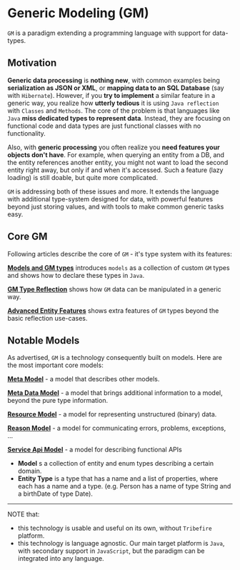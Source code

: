 # Generic Modeling (GM)

`GM` is a paradigm extending a programming language with support for data-types.

## Motivation

**Generic data processing** is **nothing new**, with common examples being **serialization as JSON or XML**, or **mapping data to an SQL Database** (say with `Hibernate`). However, if you **try to implement** a similar feature in a generic way, you realize how **utterly tedious** it is using `Java reflection` with `Classes` and `Methods`. The core of the problem is that languages like `Java` **miss dedicated types to represent data**. Instead, they are focusing on functional code and data types are just functional classes with no functionality.

Also, with **generic processing** you often realize you **need features your objects don't have**. For example, when querying an entity from a DB, and the entity references another entity, you might not want to load the second entity right away, but only if and when it's accessed. Such a feature (lazy loading) is still doable, but quite more complicated.

 `GM` is addressing both of these issues and more. It extends the language with additional type-system designed for data, with powerful features beyond just storing values, and with tools to make common generic tasks easy.

## Core GM

Following articles describe the core of `GM` - it's type system with its features:

**[Models and GM types](models-and-gm-types.md)** introduces `models` as a collection of custom `GM` types and shows how to declare these types in `Java`.

**[GM Type Reflection](gm-type-reflection.md)** shows how `GM` data can be manipulated in a generic way.

**[Advanced Entity Features](advanced-entity-features.md)** shows extra features of `GM` types beyond the basic reflection use-cases.

## Notable Models

As advertised, `GM` is a technology consequently built on models. Here are the most important core models:

**[Meta Model](notable-models/meta-model.md)** - a model that describes other models.

**[Meta Data Model](notable-models/meta-data-model.md)** - a model that brings additional information to a model, beyond the pure type information.

**[Resource Model](notable-models/resource-model.md)** - a model for representing unstructured (binary) data.

**[Reason Model](notable-models/reason-model.md)** - a model for communicating errors, problems, exceptions, ...

**[Service Api Model](notable-models/service-api-model.md)** - a model for describing functional APIs


* **Model** s a collection of entity and enum types describing a certain domain.
* **Entity Type** is a type that has a name and a list of properties, where each has a name and a type. (e.g. Person has a name of type String and a birthDate of type Date).
* **  **  

NOTE that:
* this technology is usable and useful on its own, without `Tribefire` platform.
* this technology is language agnostic. Our main target platform is `Java`, with secondary support in `JavaScript`, but the paradigm can be integrated into any language.